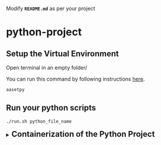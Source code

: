 Modify **`README.md`** as per your project

# python-project

## Setup the Virtual Environment

Open terminal in an empty folder/

You can run this command by following instructions [here]([https://gist.github.com/aadarshlalchandani/b737e77a480a70a4755267dd81f82a68/raw](https://gist.github.com/aadarshlalchandani/b737e77a480a70a4755267dd81f82a68?permalink_comment_id=5315260#gistcomment-5315260)).

```bash
aasetpy
```

## Run your python scripts

```bash
./run.sh python_file_name
```

<details>

<summary>
<h2 style="display: inline;">
Containerization of the Python Project
</h2>
</summary>

### Containerize and Start the Project inside container

```bash
sudo docker-compose up --build -d
```

### Access the real time project logs

```bash
sudo docker exec -it docker_image_name tail -f logs/main_logs.log
```

### Access all logs in the docker container with filename

```bash
sudo docker exec -it docker_image_name sh -c 'for file in logs/*.log; do echo "File: $file"; cat "$file"; echo -en "\n\n"; done'
```

### Access Docker Container

```bash
sudo docker ps --filter name=docker_image_name
```

### Stop the API Docker Container

```bash
sudo docker stop $(sudo docker ps -aq --filter name=docker_image_name)
```

</details>
